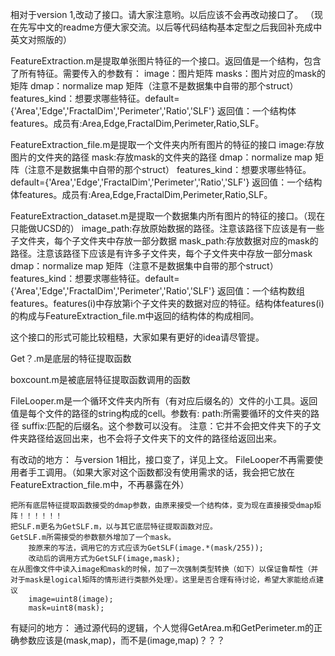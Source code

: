 相对于version 1,改动了接口。请大家注意哟。以后应该不会再改动接口了。
（现在先写中文的readme方便大家交流。以后等代码结构基本定型之后我回补充成中英文对照版的）



FeatureExtraction.m是提取单张图片特征的一个接口。返回值是一个结构，包含了所有特征。需要传入的参数有：
	image：图片矩阵
	masks：图片对应的mask的矩阵
	dmap：normalize map 矩阵（注意不是数据集中自带的那个struct）
	features_kind：想要求哪些特征。default={'Area','Edge','FractalDim','Perimeter','Ratio','SLF'}
	返回值：一个结构体features。成员有:Area,Edge,FractalDim,Perimeter,Ratio,SLF。


FeatureExtraction_file.m是提取一个文件夹内所有图片的特征的接口
	image:存放图片的文件夹的路径
	mask:存放mask的文件夹的路径
	dmap：normalize map 矩阵（注意不是数据集中自带的那个struct）
	features_kind：想要求哪些特征。default={'Area','Edge','FractalDim','Perimeter','Ratio','SLF'}
	返回值：一个结构体features。成员有:Area,Edge,FractalDim,Perimeter,Ratio,SLF。


FeatureExtraction_dataset.m是提取一个数据集内所有图片的特征的接口。（现在只能做UCSD的）
	image_path:存放原始数据的路径。注意该路径下应该是有一些子文件夹，每个子文件夹中存放一部分数据
	mask_path:存放数据对应的mask的路径。注意该路径下应该是有许多子文件夹，每个子文件夹中存放一部分mask
	dmap：normalize map 矩阵（注意不是数据集中自带的那个struct）
	features_kind：想要求哪些特征。default={'Area','Edge','FractalDim','Perimeter','Ratio','SLF'}
	返回值：一个结构数组features。features(i)中存放第i个子文件夹的数据对应的特征。结构体features(i)的构成与FeatureExtraction_file.m中返回的结构体的构成相同。



这个接口的形式可能比较粗糙，大家如果有更好的idea请尽管提。


Get？.m是底层的特征提取函数

boxcount.m是被底层特征提取函数调用的函数

FileLooper.m是一个循环文件夹内所有（有对应后缀名的）文件的小工具。返回值是每个文件的路径的string构成的cell。参数有:
	path:所需要循环的文件夹的路径
	suffix:匹配的后缀名。这个参数可以没有。
注意：它并不会把文件夹下的子文件夹路径给返回出来，也不会将子文件夹下的文件的路径给返回出来。


有改动的地方：
	与version 1相比，接口变了，详见上文。
	FileLooper不再需要使用者手工调用。（如果大家对这个函数都没有使用需求的话，我会把它放在FeatureExtraction_file.m中，不再暴露在外）

	把所有底层特征提取函数接受的dmap参数，由原来接受一个结构体，变为现在直接接受dmap矩阵！！！！！！
	把SLF.m更名为GetSLF.m，以与其它底层特征提取函数对应。
	GetSLF.m所需接受的参数额外增加了一个mask。
		按原来的写法，调用它的方式应该为GetSLF(image.*(mask/255));
		改动后的调用方式为GetSLF(image,mask);
	在从图像文件中读入image和mask的时候，加了一次强制类型转换（如下）以保证鲁帮性（并对于mask是logical矩阵的情形进行类额外处理）。这里是否合理有待讨论，希望大家能给点建议
		image=uint8(image);
		mask=uint8(mask);

有疑问的地方：
	通过源代码的逻辑，个人觉得GetArea.m和GetPerimeter.m的正确参数应该是(mask,map)，而不是(image,map)？？？

